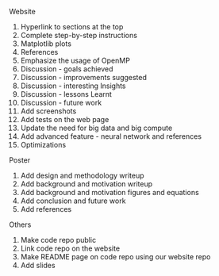 Website

1. Hyperlink to sections at the top
2. Complete step-by-step instructions
3. Matplotlib plots
4. References
5. Emphasize the usage of OpenMP
6. Discussion - goals achieved
7. Discussion - improvements suggested
8. Discussion - interesting Insights
9. Discussion - lessons Learnt
10. Discussion - future work
11. Add screenshots
12. Add tests on the web page
13. Update the need for big data and big compute
14. Add advanced feature - neural network and references
15. Optimizations

Poster

1. Add design and methodology writeup
2. Add background and motivation writeup
3. Add background and motivation figures and equations
4. Add conclusion and future work
5. Add references

Others

1. Make code repo public
2. Link code repo on the website
3. Make README page on code repo using our website repo
4. Add slides
